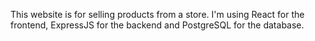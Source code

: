 This website is for selling products from a store. I'm using React for the frontend, ExpressJS for the backend and PostgreSQL for the database.
